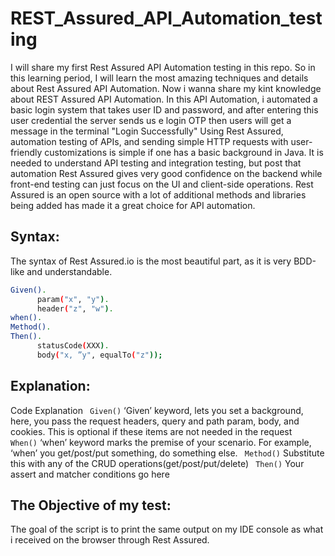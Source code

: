 # REST_Assured_API_Automation_testing

I will share my first Rest Assured API Automation testing in this repo. So in this learning period, I will learn the most amazing techniques and details about Rest Assured API Automation. Now i wanna share my kint knowledge about REST Assured API Automation.
In this API Automation, i automated a basic login system that takes user ID and password, and after entering this user credential the server sends us e login OTP then users will get a message in the terminal "Login Successfully"
Using Rest Assured, automation testing of APIs, and sending simple HTTP requests with user-friendly customizations is simple if one has a basic background in Java. It is needed to understand API testing and integration testing, but post that automation Rest Assured gives very good confidence on the backend while front-end testing can just focus on the UI and client-side operations. Rest Assured is an open source with a lot of additional methods and libraries being added has made it a great choice for API automation.

## Syntax:
The syntax of Rest Assured.io is the most beautiful part, as it is very BDD-like and understandable.

  ``` bash
Given(). 
        param("x", "y"). 
        header("z", "w").
when().
Method().
Then(). 
        statusCode(XXX).
        body("x, ”y", equalTo("z"));
 ```

## Explanation:
Code	Explanation
``` Given()``` ‘Given’ keyword, lets you set a background, here, you pass the request headers, query and path param, body, and cookies. This is optional if these items are not needed in the request
``` When()```   ‘when’ keyword marks the premise of your scenario. For example, ‘when’ you get/post/put something, do something else.
``` Method()``` Substitute this with any of the CRUD operations(get/post/put/delete)
``` Then()```   Your assert and matcher conditions go here

## The Objective of my test:
The goal of the script is to print the same output on my IDE console as what i received on the browser through Rest Assured.
